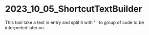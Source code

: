 # 2023_10_05_ShortcutTextBuilder
This tool take a text in entry and split it with ' ' to group of code to be interpreted later on.
